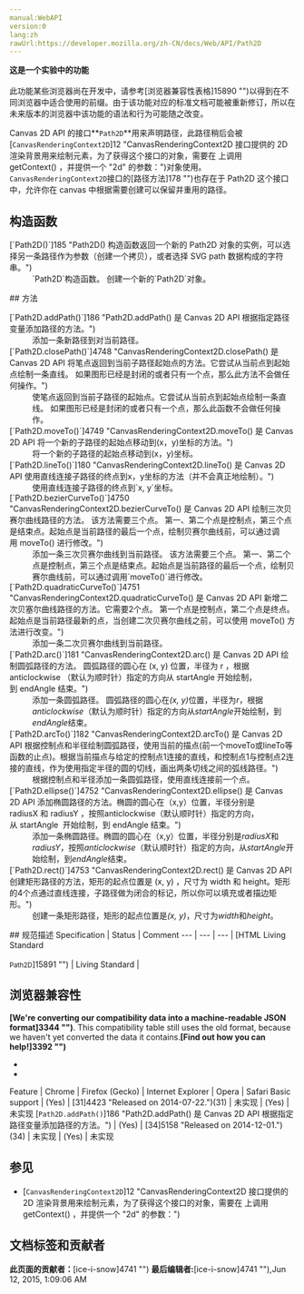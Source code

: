 ```yaml
---
manual:WebAPI
version:0
lang:zh
rawUrl:https://developer.mozilla.org/zh-CN/docs/Web/API/Path2D
---
```






**这是一个实验中的功能**<br></br>此功能某些浏览器尚在开发中，请参考[浏览器兼容性表格]15890 "")以得到在不同浏览器中适合使用的前缀。由于该功能对应的标准文档可能被重新修订，所以在未来版本的浏览器中该功能的语法和行为可能随之改变。





Canvas 2D API 的接口**`Path2D`**用来声明路径，此路径稍后会被[`CanvasRenderingContext2D`]12 "CanvasRenderingContext2D 接口提供的 2D 渲染背景用来绘制<canvas>元素，为了获得这个接口的对象，需要在 <canvas> 上调用 getContext() ，并提供一个 "2d" 的参数：")对象使用。`CanvasRenderingContext2D`接口的[路径方法]178 "")也存在于 Path2D 这个接口中，允许你在 canvas 中根据需要创建可以保留并重用的路径。


## 构造函数<a name="构造函数"></a>
<dl><dt>[`Path2D()`]185 "Path2D() 构造函数返回一个新的 Path2D 对象的实例，可以选择另一条路径作为参数（创建一个拷贝），或者选择 SVG path 数据构成的字符串。")</dt><dd>`Path2D`构造函数。 创建一个新的`Path2D`对象。</dd></dl>
## 方法<a name="方法"></a>
<dl><dt>[`Path2D.addPath()`]186 "Path2D.addPath() 是 Canvas 2D API 根据指定路径变量添加路径的方法。")</dt><dd>添加一条新路径到对当前路径。</dd><dt>[`Path2D.closePath()`]4748 "CanvasRenderingContext2D.closePath() 是 Canvas 2D API 将笔点返回到当前子路径起始点的方法。它尝试从当前点到起始点绘制一条直线。 如果图形已经是封闭的或者只有一个点，那么此方法不会做任何操作。")</dt><dd>使笔点返回到当前子路径的起始点。它尝试从当前点到起始点绘制一条直线。 如果图形已经是封闭的或者只有一个点，那么此函数不会做任何操作。</dd><dt>[`Path2D.moveTo()`]4749 "CanvasRenderingContext2D.moveTo() 是 Canvas 2D API 将一个新的子路径的起始点移动到(x，y)坐标的方法。")</dt><dd>将一个新的子路径的起始点移动到(x，y)坐标。</dd><dt>[`Path2D.lineTo()`]180 "CanvasRenderingContext2D.lineTo() 是 Canvas 2D API 使用直线连接子路径的终点到x，y坐标的方法（并不会真正地绘制）。")</dt><dd>使用直线连接子路径的终点到`x, y`坐标。</dd><dt>[`Path2D.bezierCurveTo()`]4750 "CanvasRenderingContext2D.bezierCurveTo() 是 Canvas 2D API 绘制三次贝赛尔曲线路径的方法。 该方法需要三个点。 第一、第二个点是控制点，第三个点是结束点。起始点是当前路径的最后一个点，绘制贝赛尔曲线前，可以通过调用 moveTo() 进行修改。")</dt><dd>添加一条三次贝赛尔曲线到当前路径。 该方法需要三个点。 第一、第二个点是控制点，第三个点是结束点。起始点是当前路径的最后一个点，绘制贝赛尔曲线前，可以通过调用`moveTo()`进行修改。</dd><dt>[`Path2D.quadraticCurveTo()`]4751 "CanvasRenderingContext2D.quadraticCurveTo() 是 Canvas 2D API 新增二次贝塞尔曲线路径的方法。它需要2个点。 第一个点是控制点，第二个点是终点。 起始点是当前路径最新的点，当创建二次贝赛尔曲线之前，可以使用 moveTo() 方法进行改变。")</dt><dd>添加一条二次贝赛尔曲线到当前路径。</dd><dt>[`Path2D.arc()`]181 "CanvasRenderingContext2D.arc() 是 Canvas 2D API 绘制圆弧路径的方法。 圆弧路径的圆心在 (x, y) 位置，半径为 r ，根据anticlockwise （默认为顺时针）指定的方向从 startAngle 开始绘制，到 endAngle 结束。")</dt><dd>添加一条圆弧路径。 圆弧路径的圆心在<em>(x, y)</em>位置，半径为<em>r</em>，根据<em>anticlockwise</em>（默认为顺时针）指定的方向从<em>startAngle</em>开始绘制，到<em>endAngle</em>结束。</dd><dt>[`Path2D.arcTo()`]182 "CanvasRenderingContext2D.arcTo() 是 Canvas 2D API 根据控制点和半径绘制圆弧路径，使用当前的描点(前一个moveTo或lineTo等函数的止点)。根据当前描点与给定的控制点1连接的直线，和控制点1与控制点2连接的直线，作为使用指定半径的圆的切线，画出两条切线之间的弧线路径。")</dt><dd>根据控制点和半径添加一条圆弧路径，使用直线连接前一个点。</dd><dt>[`Path2D.ellipse()`]4752 "CanvasRenderingContext2D.ellipse() 是 Canvas 2D API 添加椭圆路径的方法。椭圆的圆心在（x,y）位置，半径分别是radiusX 和 radiusY ，按照anticlockwise（默认顺时针）指定的方向，从 startAngle  开始绘制，到 endAngle 结束。")</dt><dd>添加一条椭圆路径。椭圆的圆心在（x,y）位置，半径分别是<em>radiusX</em>和<em>radiusY</em>，按照<em>anticlockwise</em>（默认顺时针）指定的方向，从<em>startAngle</em>开始绘制，到<em>endAngle</em>结束。</dd><dt>[`Path2D.rect()`]4753 "CanvasRenderingContext2D.rect() 是 Canvas 2D API 创建矩形路径的方法，矩形的起点位置是 (x, y) ，尺寸为 width 和 height。矩形的4个点通过直线连接，子路径做为闭合的标记，所以你可以填充或者描边矩形。")</dt><dd>创建一条矩形路径，矩形的起点位置是<em>(x, y)</em>，尺寸为<em>width</em>和<em>height</em>。</dd></dl>
## 规范描述<a name="Specifications"></a>
Specification | Status | Comment 
 ---  |  ---  |  ---  | 
[HTML Living Standard<br></br><small>Path2D</small>]15891 "") | Living Standard |  


## 浏览器兼容性<a name="浏览器兼容性"></a>


**[We&#39;re converting our compatibility data into a machine-readable JSON format]3344 "")**. This compatibility table still uses the old format, because we haven&#39;t yet converted the data it contains.**[Find out how you can help!]3392 "")**


* 
* 
Feature | Chrome | Firefox (Gecko) | Internet Explorer | Opera | Safari 
Basic support | (Yes) | [31]4423 "Released on 2014-07-22.")(31) | 未实现 | (Yes) | 未实现 
[`Path2D.addPath()`]186 "Path2D.addPath() 是 Canvas 2D API 根据指定路径变量添加路径的方法。") | (Yes) | [34]5158 "Released on 2014-12-01.")(34) | 未实现 | (Yes) | 未实现 





## 参见<a name="参见"></a>

* [`CanvasRenderingContext2D`]12 "CanvasRenderingContext2D 接口提供的 2D 渲染背景用来绘制<canvas>元素，为了获得这个接口的对象，需要在 <canvas> 上调用 getContext() ，并提供一个 "2d" 的参数：")



## 文档标签和贡献者
**此页面的贡献者：**[ice-i-snow]4741 "")
**最后编辑者:**[ice-i-snow]4741 ""),<time>Jun 12, 2015, 1:09:06 AM</time>


